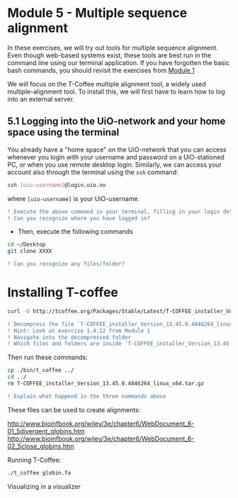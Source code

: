 # Module 5 - Multiple sequence alignment
In these exercises, we will try out tools for multiple sequence alignment. Even though web-based systems exist, these tools are best run in the command line using our terminal application. If you have forgotten the basic bash commands, you should revisit the exercises from [Module 1](https://github.com/BIOS3010/Module-1-Unix-Python/blob/main/README.md)

We will focus on the T-Coffee multiple alignment tool, a widely used multiple-alignment tool. To install this, we will first have to learn how to log into an external server. 

## 5.1 Logging into the UiO-network and your home space using the terminal
You already have a "home space" on the UiO-network that you can access whenever you login with your username and password on a UiO-stationed PC, or when you use remote desktop login. Similarly, we can access your account also through the terminal using the `ssh` command:

```bash
ssh [uio-username]@login.uio.no
```
where `[uio-username]` is your UiO-username. 



```diff
! Execute the above command in your terminal, filling in your login details
! Can you recognize where you have logged in?
```

- Then, execute the following commands

```bash
cd ~/Desktop
git clone XXXX
```

```diff
! Can you recognize any files/folder?
```

# Installing T-coffee
```bash
curl -O http://tcoffee.org/Packages/Stable/Latest/T-COFFEE_installer_Version_13.45.0.4846264_linux_x64.tar.gz
```

```diff
! Decompress the file `T-COFFEE_installer_Version_13.45.0.4846264_linux_x64.tar.gz`
! Hint: Look at exercise 1.4.12 from Module 1
! Navigate into the decompressed folder
! Which files and folders are inside `T-COFFEE_installer_Version_13.45.0.4846264_linux_x64`?
```

Then run these commands:
```bash
cp ./bin/t_coffee ../
cd ../
rm T-COFFEE_installer_Version_13.45.0.4846264_linux_x64.tar.gz
```

```diff
! Explain what happend in the three commands above
```

These files can be used to create alignments:

http://www.bioinfbook.org/wiley/3e/chapter6/WebDocument_6-01_5divergent_globins.htm
http://www.bioinfbook.org/wiley/3e/chapter6/WebDocument_6-02_5close_globins.htm

Running T-Coffee:
```bash
./t_coffee globin.fa
```


Visualizing in a visualizer
